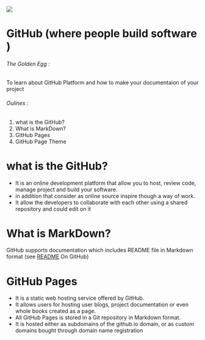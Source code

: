  
![ ](https://www.dsxhub.org/wp-content/uploads/2021/03/DataLab_-_Chapitre_0_-_Fabriquer_sa_station_de_mesure_connect_e_github-logo-640x320-1.png)
# GitHub (where people build software )


###### The Golden Egg :
To learn about GitHub Platform and how to make your documentaion of your project

###### Oulines :
1. what is the GitHub?
2. What is MarkDown?
3. GitHub Pages
4. GitHub Page Theme

# what is the GitHub?
- It is an online development platform that allow you to host, review code, manage project and build your software. 
- in addition that consider as online source inspire though a way of work. 
- It allow the developers to collaborate with each other using a shared repository and could edit on it

# What is MarkDown?
GitHub supports documentation which includes README file in Markdown format (see [README](https://eslamakram.github.io/Reading-Notes/)  On GitHub)



# GitHub Pages
 - It is a static web hosting service offered by GitHub.
 - It allows users for hosting user blogs, project documentation or even whole books created as a page.
 - All GitHub Pages is stored in a Git repository in Markdown format. 
 - It is hosted either as subdomains of the github.io domain, or as custom domains bought through domain name registration 





